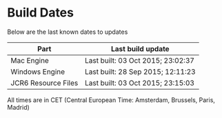# Build Dates

Below are the last known dates to updates

Part | Last build update
-----|-----
Mac Engine | Last built: 03 Oct 2015; 23:02:37
Windows Engine | Last built: 28 Sep 2015; 12:11:23
JCR6 Resource Files | Last built: 03 Oct 2015; 23:15:03
All times are in CET (Central European Time: Amsterdam, Brussels, Paris, Madrid)



